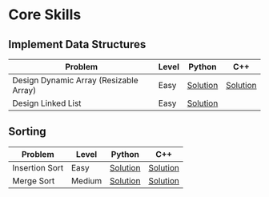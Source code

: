 # Core Skills

## Implement Data Structures

| Problem | Level | Python | C++ |
| --- | --- | --- | --- |
| Design Dynamic Array (Resizable Array) | Easy | [Solution][1.1.1] | [Solution][1.1.2] |
| Design Linked List | Easy | [Solution][1.2.1] | |

[1.1.1]: https://github.com/KaidenHsu/Neetcode/blob/main/CoreSkills/ImplementDataStructures/DesignDynamicArray(ResizableArray).py
[1.1.2]: https://github.com/KaidenHsu/Neetcode/blob/main/CoreSkills/ImplementDataStructures/DesignDynamicArray(ResizableArray).cpp
[1.2.1]: https://github.com/KaidenHsu/Neetcode/blob/main/CoreSkills/ImplementDataStructures/DesignLinkedList.py

## Sorting

| Problem | Level | Python | C++ |
| --- | --- | --- | --- |
| Insertion Sort | Easy | [Solution][2.1.1] | [Solution][2.1.2] |
| Merge Sort | Medium | [Solution][2.2.1] | [Solution][2.2.1] |

[2.1.1]: https://github.com/KaidenHsu/Neetcode/blob/main/CoreSkills/Sort/InsertionSort.py
[2.1.2]: https://github.com/KaidenHsu/Neetcode/blob/main/CoreSkills/Sort/InsertionSort.cpp
[2.2.1]: https://github.com/KaidenHsu/Neetcode/blob/main/CoreSkills/Sort/MergeSort.py
[2.2.2]: https://github.com/KaidenHsu/Neetcode/blob/main/CoreSkills/Sort/QuickSort.py